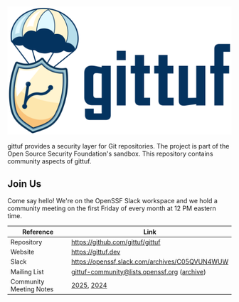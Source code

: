 ![gittuf logo](./artwork/PNG/gittuf_horizontal-color.png)

gittuf provides a security layer for Git repositories. The project is part of
the Open Source Security Foundation's sandbox. This repository contains
community aspects of gittuf.

## Join Us

Come say hello! We're on the OpenSSF Slack workspace and we hold a community
meeting on the first Friday of every month at 12 PM eastern time.

| Reference               | Link                                                                                                                                                                                       |
|-------------------------|--------------------------------------------------------------------------------------------------------------------------------------------------------------------------------------------|
| Repository              | https://github.com/gittuf/gittuf                                                                                                                                                           |
| Website                 | https://gittuf.dev                                                                                                                                                                         |
| Slack                   | https://openssf.slack.com/archives/C05QVUN4WUW                                                                                                                                             |
| Mailing List            | gittuf-community@lists.openssf.org ([archive](https://lists.openssf.org/g/gittuf-community/topics))                                                                                        |
| Community Meeting Notes | [2025](https://docs.google.com/document/d/1EbFAZu_pxayLwr4QWxhKCSZYhyJAcya7K-b_kuXlmpU/edit), [2024](https://docs.google.com/document/d/1tXFCVUHsICLpLKxcGvhzBDUWmpsY1LQvysFaX6AJRkk/edit) |
